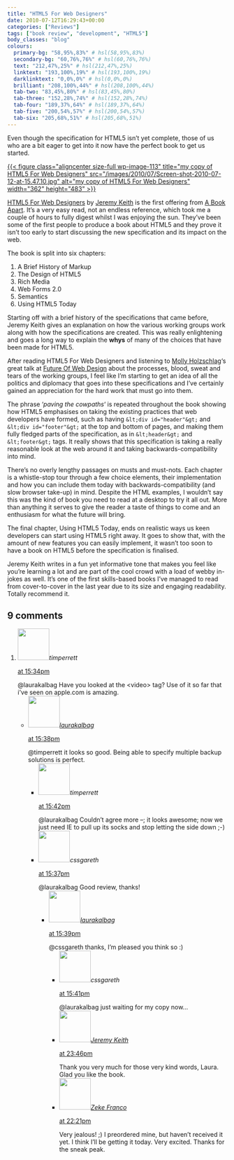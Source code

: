 ```yaml
---
title: "HTML5 For Web Designers"
date: 2010-07-12T16:29:43+00:00
categories: ["Reviews"]
tags: ["book review", "development", "HTML5"]
body_classes: "blog"
colours:
  primary-bg: "58,95%,83%" # hsl(58,95%,83%)
  secondary-bg: "60,76%,76%" # hsl(60,76%,76%)
  text: "212,47%,25%" # hsl(212,47%,25%)
  linktext: "193,100%,19%" # hsl(193,100%,19%)
  darklinktext: "0,0%,0%" # hsl(0,0%,0%)
  brilliant: "208,100%,44%" # hsl(208,100%,44%)
  tab-two: "83,45%,80%" # hsl(83,45%,80%)
  tab-three: "152,28%,74%" # hsl(152,28%,74%)
  tab-four: "189,37%,64%" # hsl(189,37%,64%)
  tab-five: "200,54%,57%" # hsl(200,54%,57%)
  tab-six: "205,68%,51%" # hsl(205,68%,51%)
---
```


Even though the specification for HTML5 isn’t yet complete, those of us who are a bit eager to get into it now have the perfect book to get us started.

[{{< figure class="aligncenter size-full wp-image-113" title="my copy of HTML5 For Web Designers" src="/images/2010/07/Screen-shot-2010-07-12-at-15.47.10.jpg" alt="my copy of HTML5 For Web Designers" width="362" height="483" >}}](/images/2010/07/Screen-shot-2010-07-12-at-15.47.10.jpg)

[HTML5 For Web Designers](http://books.alistapart.com/product/html5-for-web-designers) by [Jeremy Keith](http://adactio.com/) is the first offering from [A Book Apart](http://books.alistapart.com/). It’s a very easy read, not an endless reference, which took me a couple of hours to fully digest whilst I was enjoying the sun. They’ve been some of the first people to produce a book about HTML5 and they prove it isn’t too early to start discussing the new specification and its impact on the web.

The book is split into six chapters:

1. A Brief History of Markup
2. The Design of HTML5
3. Rich Media
4. Web Forms 2.0
5. Semantics
6. Using HTML5 Today

Starting off with a brief history of the specifications that came before, Jeremy Keith gives an explanation on how the various working groups work along with how the specifications are created. This was really enlightening and goes a long way to explain the **whys** of many of the choices that have been made for HTML5.

After reading HTML5 For Web Designers and listening to [Molly Holzschlag](http://mollydotcom.tumblr.com/)‘s great talk at [Future Of Web Design](http://futureofwebdesign.com/london-2010/) about the processes, blood, sweat and tears of the working groups, I feel like I’m starting to get an idea of all the politics and diplomacy that goes into these specifications and I’ve certainly gained an appreciation for the hard work that must go into them.

The phrase ‘*paving the cowpaths*‘ is repeated throughout the book showing how HTML5 emphasises on taking the existing practices that web developers have formed, such as having `&lt;div id="header"&gt;` and `&lt;div id="footer"&gt;` at the top and bottom of pages, and making them fully fledged parts of the specification, as in `&lt;header&gt;` and `&lt;footer&gt;` tags. It really shows that this specification is taking a really reasonable look at the web around it and taking backwards-compatibility into mind.

There’s no overly lengthy passages on musts and must-nots. Each chapter is a whistle-stop tour through a few choice elements, their implementation and how you can include them today with backwards-compatibility (and slow browser take-up) in mind. Despite the HTML examples, I wouldn’t say this was the kind of book you need to read at a desktop to try it all out. More than anything it serves to give the reader a taste of things to come and an enthusiasm for what the future will bring.

The final chapter, Using HTML5 Today, ends on realistic ways us keen developers can start using HTML5 right away. It goes to show that, with the amount of new features you can easily implement, it wasn’t too soon to have a book on HTML5 before the specification is finalised.

Jeremy Keith writes in a fun yet informative tone that makes you feel like you’re learning a lot and are part of the cool crowd with a load of webby in-jokes as well. It’s one of the first skills-based books I’ve managed to read from cover-to-cover in the last year due to its size and engaging readability. Totally recommend it.

## 9 comments

<ol class="commentlist">
	<li class="comment even thread-even depth-1" id="li-comment-13">
			<div class="comment-author vcard">
			<img alt='' src='https://secure.gravatar.com/avatar/d281a23b55db2b3d1d6b0be43791bf6b?s=72&amp;d=mm&amp;r=g' srcset='https://secure.gravatar.com/avatar/d281a23b55db2b3d1d6b0be43791bf6b?s=144&amp;d=mm&amp;r=g 2x' class='avatar avatar-72 photo' height='72' width='72' /><cite class="fn">timperrett</cite>
				<aside class="comment-meta commentmetadata"><p><a href="#comment-13"><time datetime="2010-07-12T15:34:14+00:00" pubdate class="published">
		 at <span class="hours">15:34pm</span></time></a></p>
	</aside>
	</div>
	<div class="comment-entry">
		@laurakalbag Have you looked at the &lt;video&gt; tag? Use of it so far that i’ve seen on apple.com is amazing.
	</div>
	<ul class="children">
		<li class="comment odd alt depth-2" id="li-comment-14">
			<div class="comment-author vcard">
			<img alt='' src='https://secure.gravatar.com/avatar/d281a23b55db2b3d1d6b0be43791bf6b?s=72&amp;d=mm&amp;r=g' srcset='https://secure.gravatar.com/avatar/d281a23b55db2b3d1d6b0be43791bf6b?s=144&amp;d=mm&amp;r=g 2x' class='avatar avatar-72 photo' height='72' width='72' /><cite class="fn"><a href='http://twitoaster.com/laurakalbag/' rel='external nofollow' class='url'>laurakalbag</a></cite>
				<aside class="comment-meta commentmetadata"><p><a href="#comment-14"><time datetime="2010-07-12T15:38:57+00:00" pubdate class="published">
		 at <span class="hours">15:38pm</span></time></a></p>
	</aside>
	</div>
	<div class="comment-entry">
		@timperrett it looks so good. Being able to specify multiple backup solutions is perfect.
	</div>
	<ul class="children">
		<li class="comment even depth-3" id="li-comment-15">
			<div class="comment-author vcard">
			<img alt='' src='https://secure.gravatar.com/avatar/d281a23b55db2b3d1d6b0be43791bf6b?s=72&amp;d=mm&amp;r=g' srcset='https://secure.gravatar.com/avatar/d281a23b55db2b3d1d6b0be43791bf6b?s=144&amp;d=mm&amp;r=g 2x' class='avatar avatar-72 photo' height='72' width='72' /><cite class="fn">timperrett</cite>
				<aside class="comment-meta commentmetadata"><p><a href="#comment-15"><time datetime="2010-07-12T15:42:17+00:00" pubdate class="published">
		 at <span class="hours">15:42pm</span></time></a></p>
	</aside>
	</div>
	<div class="comment-entry">
		@laurakalbag Couldn’t agree more –; it looks awesome; now we just need IE to pull up its socks and stop letting the side down ;-)
		</div>

		



</li>
	<li class="comment odd alt thread-odd thread-alt depth-1" id="li-comment-16">
			<div class="comment-author vcard">
			<img alt='' src='https://secure.gravatar.com/avatar/d281a23b55db2b3d1d6b0be43791bf6b?s=72&amp;d=mm&amp;r=g' srcset='https://secure.gravatar.com/avatar/d281a23b55db2b3d1d6b0be43791bf6b?s=144&amp;d=mm&amp;r=g 2x' class='avatar avatar-72 photo' height='72' width='72' /><cite class="fn">cssgareth</cite>
				<aside class="comment-meta commentmetadata"><p><a href="#comment-16"><time datetime="2010-07-12T15:37:01+00:00" pubdate class="published">
		 at <span class="hours">15:37pm</span></time></a></p>
	</aside>
	</div>
	<div class="comment-entry">
		@laurakalbag Good review, thanks!
	</div>
	<ul class="children">
		<li class="comment even depth-2" id="li-comment-17">
			<div class="comment-author vcard">
			<img alt='' src='https://secure.gravatar.com/avatar/d281a23b55db2b3d1d6b0be43791bf6b?s=72&amp;d=mm&amp;r=g' srcset='https://secure.gravatar.com/avatar/d281a23b55db2b3d1d6b0be43791bf6b?s=144&amp;d=mm&amp;r=g 2x' class='avatar avatar-72 photo' height='72' width='72' /><cite class="fn"><a href='http://twitoaster.com/laurakalbag/' rel='external nofollow' class='url'>laurakalbag</a></cite>
				<aside class="comment-meta commentmetadata"><p><a href="#comment-17"><time datetime="2010-07-12T15:39:28+00:00" pubdate class="published">
		 at <span class="hours">15:39pm</span></time></a></p>
	</aside>
	</div>
	<div class="comment-entry">
		@cssgareth thanks, I’m pleased you think so :)
	</div>
	<ul class="children">
		<li class="comment odd alt depth-3" id="li-comment-18">
			<div class="comment-author vcard">
			<img alt='' src='https://secure.gravatar.com/avatar/d281a23b55db2b3d1d6b0be43791bf6b?s=72&amp;d=mm&amp;r=g' srcset='https://secure.gravatar.com/avatar/d281a23b55db2b3d1d6b0be43791bf6b?s=144&amp;d=mm&amp;r=g 2x' class='avatar avatar-72 photo' height='72' width='72' /><cite class="fn">cssgareth</cite>
				<aside class="comment-meta commentmetadata"><p><a href="#comment-18"><time datetime="2010-07-12T15:41:01+00:00" pubdate class="published">
		 at <span class="hours">15:41pm</span></time></a></p>
	</aside>
	</div>
	<div class="comment-entry">
		@laurakalbag just waiting for my copy now&#8230;
		</div>

		



</li>
	<li class="comment even thread-even depth-1" id="li-comment-10">
			<div class="comment-author vcard">
			<img alt='' src='https://secure.gravatar.com/avatar/5ad82c5ba0264363974af89deb743c20?s=72&amp;d=mm&amp;r=g' srcset='https://secure.gravatar.com/avatar/5ad82c5ba0264363974af89deb743c20?s=144&amp;d=mm&amp;r=g 2x' class='avatar avatar-72 photo' height='72' width='72' /><cite class="fn"><a href='http://adactio.com/' rel='external nofollow' class='url'>Jeremy Keith</a></cite>
				<aside class="comment-meta commentmetadata"><p><a href="#comment-10"><time datetime="2010-07-12T23:46:22+00:00" pubdate class="published">
		 at <span class="hours">23:46pm</span></time></a></p>
	</aside>
	</div>
	<div class="comment-entry">
		Thank you very much for those very kind words, Laura. Glad you like the book.
	</div>
</li>
	<li class="comment odd alt thread-odd thread-alt depth-1" id="li-comment-12">
			<div class="comment-author vcard">
			<img alt='' src='https://secure.gravatar.com/avatar/ea2a6b21e565032912a90ad1057680bd?s=72&amp;d=mm&amp;r=g' srcset='https://secure.gravatar.com/avatar/ea2a6b21e565032912a90ad1057680bd?s=144&amp;d=mm&amp;r=g 2x' class='avatar avatar-72 photo' height='72' width='72' /><cite class="fn"><a href='http://zekefranco.com' rel='external nofollow' class='url'>Zeke Franco</a></cite>
				<aside class="comment-meta commentmetadata"><p><a href="#comment-12"><time datetime="2010-07-14T22:21:10+00:00" pubdate class="published">
		 at <span class="hours">22:21pm</span></time></a></p>
	</aside>
	</div>
	<div class="comment-entry">
		Very jealous! ;) I preordered mine, but haven’t received it yet. I think I’ll be getting it today. Very excited. Thanks for the sneak peak.
	</div>
</li>
</ol>
